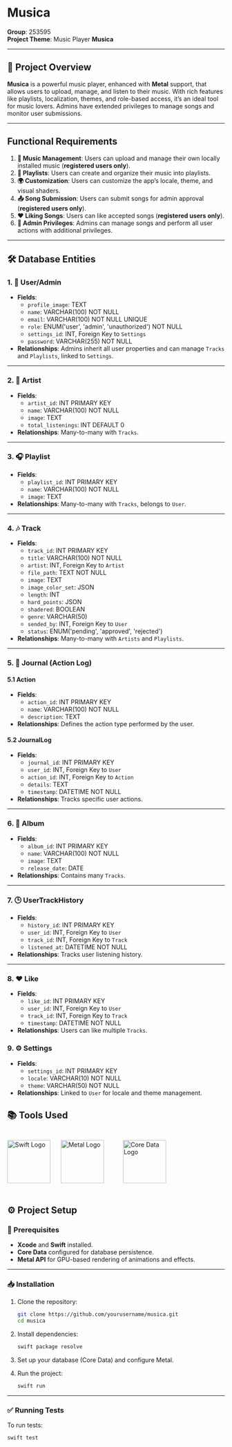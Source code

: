 # Musica 

**Group**: 253595  
**Project Theme**: Music Player **Musica**

---

## 🎯 Project Overview

**Musica** is a powerful music player, enhanced with **Metal** support, that allows users to upload, manage, and listen to their music. With rich features like playlists, localization, themes, and role-based access, it’s an ideal tool for music lovers. Admins have extended privileges to manage songs and monitor user submissions.

---

## Functional Requirements

1. **🎵 Music Management**: Users can upload and manage their own locally installed music (**registered users only**).
2. **📜 Playlists**: Users can create and organize their music into playlists.
3. **🌍 Customization**: Users can customize the app’s locale, theme, and visual shaders.
4. **📤 Song Submission**: Users can submit songs for admin approval (**registered users only**).
5. **❤️ Liking Songs**: Users can like accepted songs (**registered users only**).
6. **🔧 Admin Privileges**: Admins can manage songs and perform all user actions with additional privileges.

---

## 🛠️ Database Entities

### 1. **👤 User/Admin**

- **Fields**:
  - `profile_image`: TEXT
  - `name`: VARCHAR(100) NOT NULL
  - `email`: VARCHAR(100) NOT NULL UNIQUE
  - `role`: ENUM('user', 'admin', 'unauthorized') NOT NULL
  - `settings_id`: INT, Foreign Key to `Settings`
  - `password`: VARCHAR(255) NOT NULL
- **Relationships**: Admins inherit all user properties and can manage `Tracks` and `Playlists`, linked to `Settings`.

---

### 2. **🎤 Artist**

- **Fields**:
  - `artist_id`: INT PRIMARY KEY
  - `name`: VARCHAR(100) NOT NULL
  - `image`: TEXT
  - `total_listenings`: INT DEFAULT 0
- **Relationships**: Many-to-many with `Tracks`.

---

### 3. **🎧 Playlist**

- **Fields**:
  - `playlist_id`: INT PRIMARY KEY
  - `name`: VARCHAR(100) NOT NULL
  - `image`: TEXT
- **Relationships**: Many-to-many with `Tracks`, belongs to `User`.

---

### 4. **🎶 Track**

- **Fields**:
  - `track_id`: INT PRIMARY KEY
  - `title`: VARCHAR(100) NOT NULL
  - `artist`: INT, Foreign Key to `Artist`
  - `file_path`: TEXT NOT NULL
  - `image`: TEXT
  - `image_color_set`: JSON
  - `length`: INT
  - `hard_points`: JSON
  - `shadered`: BOOLEAN
  - `genre`: VARCHAR(50)
  - `sended_by`: INT, Foreign Key to `User`
  - `status`: ENUM('pending', 'approved', 'rejected')
- **Relationships**: Many-to-many with `Artists` and `Playlists`.

---

### 5. **📝 Journal (Action Log)**

#### 5.1 **Action**

- **Fields**:
  - `action_id`: INT PRIMARY KEY
  - `name`: VARCHAR(100) NOT NULL
  - `description`: TEXT
- **Relationships**: Defines the action type performed by the user.

#### 5.2 **JournalLog**

- **Fields**:
  - `journal_id`: INT PRIMARY KEY
  - `user_id`: INT, Foreign Key to `User`
  - `action_id`: INT, Foreign Key to `Action`
  - `details`: TEXT
  - `timestamp`: DATETIME NOT NULL
- **Relationships**: Tracks specific user actions.

---

### 6. **📀 Album**

- **Fields**:
  - `album_id`: INT PRIMARY KEY
  - `name`: VARCHAR(100) NOT NULL
  - `image`: TEXT
  - `release_date`: DATE
- **Relationships**: Contains many `Tracks`.

---

### 7. **🕒 UserTrackHistory**

- **Fields**:
  - `history_id`: INT PRIMARY KEY
  - `user_id`: INT, Foreign Key to `User`
  - `track_id`: INT, Foreign Key to `Track`
  - `listened_at`: DATETIME NOT NULL
- **Relationships**: Tracks user listening history.

---

### 8. **❤️ Like**

- **Fields**:
  - `like_id`: INT PRIMARY KEY
  - `user_id`: INT, Foreign Key to `User`
  - `track_id`: INT, Foreign Key to `Track`
  - `timestamp`: DATETIME NOT NULL
- **Relationships**: Users can like multiple `Tracks`.

### 9. **⚙️ Settings**

- **Fields**:
  - `settings_id`: INT PRIMARY KEY
  - `locale`: VARCHAR(10) NOT NULL
  - `theme`: VARCHAR(50) NOT NULL
- **Relationships**: Linked to `User` for locale and theme management.

## 📚 Tools Used

<p align="left">
  <img src="https://developer.apple.com/assets/elements/icons/swift/swift-96x96_2x.png" alt="Swift Logo" width="100" height="100" style="padding-bottom: 20px;"/>
  <img src="https://developer.apple.com/assets/elements/icons/metal/metal-96x96_2x.png" alt="Metal Logo" width="100" height="100" style="padding: 20px;"/>
  <img src="https://miro.medium.com/v2/resize:fit:600/format:webp/1*nm4j_6GfwWpqhuSPlbO-sg.png" alt="Core Data Logo" width="100" height="100" style="padding: 20px;"/>
</p>



## ⚙️ Project Setup

### 🧰 Prerequisites

- **Xcode** and **Swift** installed.
- **Core Data** configured for database persistence.
- **Metal API** for GPU-based rendering of animations and effects.

---

### 📥 Installation

1. Clone the repository:
    ```bash
    git clone https://github.com/yourusername/musica.git
    cd musica
    ```

2. Install dependencies:
    ```bash
    swift package resolve
    ```

3. Set up your database (Core Data) and configure Metal.

4. Run the project:
    ```bash
    swift run
    ```

---

### ✅ Running Tests

To run tests:
```bash
swift test
